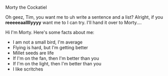Morty the Cockatiel

Oh geez, Tim, you want me to uh write a sentence and a list? Alright, if you **reeeeeaallllyyyy** want me to I can try. I'll hand it over to Morty....

Hi I'm Morty. Here's some facts about me:

* I am not a small bird, I'm average
* Flying is hard, but I'm getting better
* Millet seeds are life
* If I'm on the fan, then I'm better than you
* If I'm on the light, then I'm better than you
* I like scritches



